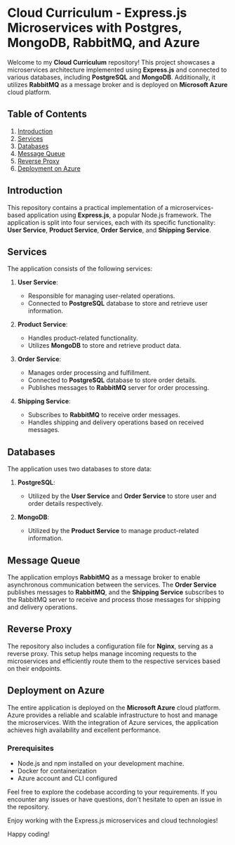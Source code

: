 # Cloud Curriculum - Express.js Microservices with Postgres, MongoDB, RabbitMQ, and Azure

Welcome to my **Cloud Curriculum** repository! This project showcases a microservices architecture implemented using **Express.js** and connected to various databases, including **PostgreSQL** and **MongoDB**. Additionally, it utilizes **RabbitMQ** as a message broker and is deployed on **Microsoft Azure** cloud platform.

## Table of Contents

1. <ins>Introduction</ins>
2. <ins>Services</ins>
3. <ins>Databases</ins>
4. <ins>Message Queue</ins>
5. <ins>Reverse Proxy</ins>
6. <ins>Deployment on Azure</ins>

## Introduction

This repository contains a practical implementation of a microservices-based application using **Express.js**, a popular Node.js framework. The application is split into four services, each with its specific functionality: **User Service**, **Product Service**, **Order Service**, and **Shipping Service**.

## Services

The application consists of the following services:

1. **User Service**:
   - Responsible for managing user-related operations.
   - Connected to **PostgreSQL** database to store and retrieve user information.

2. **Product Service**:
   - Handles product-related functionality.
   - Utilizes **MongoDB** to store and retrieve product data.

3. **Order Service**:
   - Manages order processing and fulfillment.
   - Connected to **PostgreSQL** database to store order details.
   - Publishes messages to **RabbitMQ** server for order processing.
   
4. **Shipping Service**:
   - Subscribes to **RabbitMQ** to receive order messages.
   - Handles shipping and delivery operations based on received messages.

## Databases

The application uses two databases to store data:

1. **PostgreSQL**:
   - Utilized by the **User Service** and **Order Service** to store user and order details respectively.

2. **MongoDB**:
   - Utilized by the **Product Service** to manage product-related information.

## Message Queue

The application employs **RabbitMQ** as a message broker to enable asynchronous communication between the services. The **Order Service** publishes messages to **RabbitMQ**, and the **Shipping Service** subscribes to the RabbitMQ server to receive and process those messages for shipping and delivery operations.

## Reverse Proxy

The repository also includes a configuration file for **Nginx**, serving as a reverse proxy. This setup helps manage incoming requests to the microservices and efficiently route them to the respective services based on their endpoints.

## Deployment on Azure

The entire application is deployed on the **Microsoft Azure** cloud platform. Azure provides a reliable and scalable infrastructure to host and manage the microservices. With the integration of Azure services, the application achieves high availability and excellent performance.

### Prerequisites

- Node.js and npm installed on your development machine.
- Docker for containerization
- Azure account and CLI configured 

Feel free to explore the codebase according to your requirements. If you encounter any issues or have questions, don't hesitate to open an issue in the repository.

Enjoy working with the Express.js microservices and cloud technologies!

Happy coding!